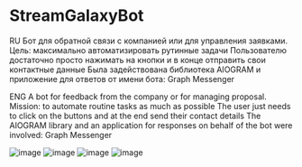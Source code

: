# StreamGalaxyBot
RU
Бот для обратной связи с компанией или для управления заявками.
Цель: максимально автоматизировать рутинные задачи
Пользователю достаточно просто нажимать на кнопки и в конце отправить свои контактные данные
Была задействована библиотека AIOGRAM и приложение для ответов от имени бота: Graph Messenger

ENG
A bot for feedback from the company or for managing proposal.
Mission: to automate routine tasks as much as possible
The user just needs to click on the buttons and at the end send their contact details
The AIOGRAM library and an application for responses on behalf of the bot were involved: Graph Messenger

![image](https://user-images.githubusercontent.com/57330607/179411296-198dd413-2852-4516-8d55-a19bf6256aad.png)
![image](https://user-images.githubusercontent.com/57330607/179411305-d4add1d9-21c8-4e96-bd1f-8612950b27f2.png)
![image](https://user-images.githubusercontent.com/57330607/179411314-d2c23a43-4581-4e3b-a29b-79f42cfe0e1f.png)
![image](https://user-images.githubusercontent.com/57330607/179411344-a556b44e-9a8f-4f42-b383-1780fc6f16cb.png)
